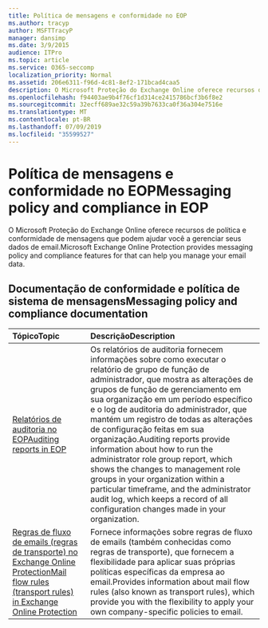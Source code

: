 ```yaml
---
title: Política de mensagens e conformidade no EOP
ms.author: tracyp
author: MSFTTracyP
manager: dansimp
ms.date: 3/9/2015
audience: ITPro
ms.topic: article
ms.service: O365-seccomp
localization_priority: Normal
ms.assetid: 206e6311-f96d-4c81-8ef2-171bcad4caa5
description: O Microsoft Proteção do Exchange Online oferece recursos de política e conformidade de mensagens que podem ajudar você a gerenciar seus dados de email.
ms.openlocfilehash: f94403ae9b4f76cf1d314ce2415786bcf3b6f8e2
ms.sourcegitcommit: 32ecff689ae32c59a39b7633ca0f36a304e7516e
ms.translationtype: MT
ms.contentlocale: pt-BR
ms.lasthandoff: 07/09/2019
ms.locfileid: "35599527"
---
```

# <a name="messaging-policy-and-compliance-in-eop"></a><span data-ttu-id="64f75-103">Política de mensagens e conformidade no EOP</span><span class="sxs-lookup"><span data-stu-id="64f75-103">Messaging policy and compliance in EOP</span></span>

<span data-ttu-id="64f75-104">O Microsoft Proteção do Exchange Online oferece recursos de política e conformidade de mensagens que podem ajudar você a gerenciar seus dados de email.</span><span class="sxs-lookup"><span data-stu-id="64f75-104">Microsoft Exchange Online Protection provides messaging policy and compliance features for that can help you manage your email data.</span></span>
  
## <a name="messaging-policy-and-compliance-documentation"></a><span data-ttu-id="64f75-105">Documentação de conformidade e política de sistema de mensagens</span><span class="sxs-lookup"><span data-stu-id="64f75-105">Messaging policy and compliance documentation</span></span>

|<span data-ttu-id="64f75-106">**Tópico**</span><span class="sxs-lookup"><span data-stu-id="64f75-106">**Topic**</span></span>|<span data-ttu-id="64f75-107">**Descrição**</span><span class="sxs-lookup"><span data-stu-id="64f75-107">**Description**</span></span>|
|:-----|:-----|
|[<span data-ttu-id="64f75-108">Relatórios de auditoria no EOP</span><span class="sxs-lookup"><span data-stu-id="64f75-108">Auditing reports in EOP</span></span>](auditing-reports-in-eop.md)|<span data-ttu-id="64f75-109">Os relatórios de auditoria fornecem informações sobre como executar o relatório de grupo de função de administrador, que mostra as alterações de grupos de função de gerenciamento em sua organização em um período específico e o log de auditoria do administrador, que mantém um registro de todas as alterações de configuração feitas em sua organização.</span><span class="sxs-lookup"><span data-stu-id="64f75-109">Auditing reports provide information about how to run the administrator role group report, which shows the changes to management role groups in your organization within a particular timeframe, and the administrator audit log, which keeps a record of all configuration changes made in your organization.</span></span>|
|[<span data-ttu-id="64f75-110">Regras de fluxo de emails (regras de transporte) no Exchange Online Protection</span><span class="sxs-lookup"><span data-stu-id="64f75-110">Mail flow rules (transport rules) in Exchange Online Protection</span></span>](mail-flow-rules-transport-rules-0.md)|<span data-ttu-id="64f75-111">Fornece informações sobre regras de fluxo de emails (também conhecidas como regras de transporte), que fornecem a flexibilidade para aplicar suas próprias políticas específicas da empresa ao email.</span><span class="sxs-lookup"><span data-stu-id="64f75-111">Provides information about mail flow rules (also known as transport rules), which provide you with the flexibility to apply your own company-specific policies to email.</span></span>|
